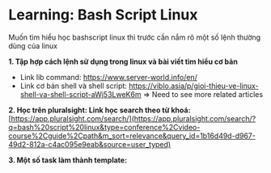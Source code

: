 # Learning: Bash Script Linux 

Muốn tìm hiểu học bashscript linux thì trước cần nắm rõ một số lệnh thường dùng của linux

**1. Tập hợp cách lệnh sử dụng trong linux và bài viết tìm hiểu cơ bản**
- Link lib command:  https://www.server-world.info/en/
- Link cơ bản shell và shell script: https://viblo.asia/p/gioi-thieu-ve-linux-shell-va-shell-script-aWj53LweK6m => Need to see more related articles

**2. Học trên pluralsight: Link học search theo từ khoá:** [https://app.pluralsight.com/search/](https://app.pluralsight.com/search/?q=bash%20script%20linux&type=conference%2Cvideo-course%2Cguide%2Cpath&m_sort=relevance&query_id=1b16d49d-d967-49d2-812a-c4ac095e9eab&source=user_typed) 

**3. Một số task làm thành template:** 
